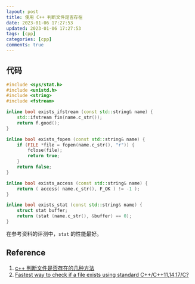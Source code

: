 ```yaml
---
layout: post
title: 使用 C++ 判断文件是否存在
date: 2023-01-06 17:27:53
updated: 2023-01-06 17:27:53
tags: [cpp]
categories: [cpp]
comments: true
---
```


## 代码

```c++
#include <sys/stat.h>
#include <unistd.h>
#include <string>
#include <fstream>

inline bool exists_ifstream (const std::string& name) {
    std::ifstream fin(name.c_str());
    return f.good();
}

inline bool exists_fopen (const std::string& name) {
    if (FILE *file = fopen(name.c_str(), "r")) {
        fclose(file);
        return true;
    }
   	return false;
}

inline bool exists_access (const std::string& name) {
    return ( access( name.c_str(), F_OK ) != -1 );
}

inline bool exists_stat (const std::string& name) {
    struct stat buffer;   
    return (stat (name.c_str(), &buffer) == 0); 
}
```

在参考资料的评测中，`stat` 的性能最好。

## Reference 

1. [c++ 判断文件是否存在的几种方法](https://blog.csdn.net/guotianqing/article/details/100766120)
1. [Fastest way to check if a file exists using standard C++/C++11,14,17/C?](https://stackoverflow.com/questions/12774207/fastest-way-to-check-if-a-file-exists-using-standard-c-c11-14-17-c)
